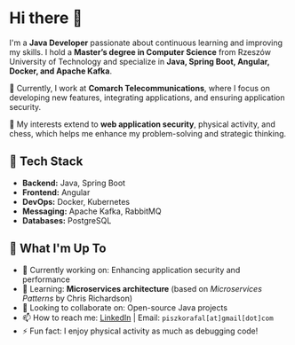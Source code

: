 # Hi there 👋  

I'm a **Java Developer** passionate about continuous learning and improving my skills. I hold a **Master’s degree in Computer Science** from Rzeszów University of Technology and specialize in **Java, Spring Boot, Angular, Docker, and Apache Kafka**.  

💼 Currently, I work at **Comarch Telecommunications**, where I focus on developing new features, integrating applications, and ensuring application security.  

🔐 My interests extend to **web application security**, physical activity, and chess, which helps me enhance my problem-solving and strategic thinking.  

## 🔧 Tech Stack  
- **Backend:** Java, Spring Boot  
- **Frontend:** Angular  
- **DevOps:** Docker, Kubernetes  
- **Messaging:** Apache Kafka, RabbitMQ  
- **Databases:** PostgreSQL  

## 🚀 What I'm Up To  
- 🔭 Currently working on: Enhancing application security and performance
- 🌱 Learning: **Microservices architecture** (based on *Microservices Patterns* by Chris Richardson)  
- 👯 Looking to collaborate on: Open-source Java projects  
- 📫 How to reach me: [LinkedIn](linkedin.com/in/rafał-piszko-223455208/) | Email: `piszkorafal[at]gmail[dot]com`  
- ⚡ Fun fact: I enjoy physical activity as much as debugging code!  
